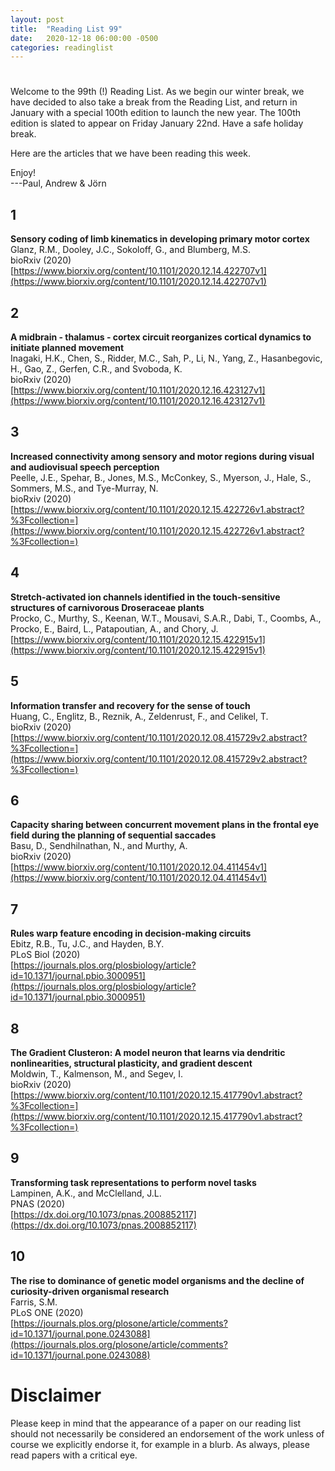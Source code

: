 ```yaml
---
layout: post
title:  "Reading List 99"
date:   2020-12-18 06:00:00 -0500
categories: readinglist
---
```


# 

Welcome to the 99th (!) Reading List. As we begin our winter break, we have decided to also take a break from the Reading List, and return in January with a special 100th edition to launch the new year. The 100th edition is slated to appear on Friday January 22nd. Have a safe holiday break.

Here are the articles that we have been reading this week.

Enjoy!  
---Paul, Andrew & Jörn

## 1
**Sensory coding of limb kinematics in developing primary motor cortex**  
Glanz, R.M., Dooley, J.C., Sokoloff, G., and Blumberg, M.S.  
bioRxiv (2020)  
[https://www.biorxiv.org/content/10.1101/2020.12.14.422707v1](https://www.biorxiv.org/content/10.1101/2020.12.14.422707v1)

## 2
**A midbrain - thalamus - cortex circuit reorganizes cortical dynamics to initiate planned movement**  
Inagaki, H.K., Chen, S., Ridder, M.C., Sah, P., Li, N., Yang, Z., Hasanbegovic, H., Gao, Z., Gerfen, C.R., and Svoboda, K.  
bioRxiv (2020)  
[https://www.biorxiv.org/content/10.1101/2020.12.16.423127v1](https://www.biorxiv.org/content/10.1101/2020.12.16.423127v1)

## 3
**Increased connectivity among sensory and motor regions during visual and audiovisual speech perception**  
Peelle, J.E., Spehar, B., Jones, M.S., McConkey, S., Myerson, J., Hale, S., Sommers, M.S., and Tye-Murray, N.  
bioRxiv (2020)  
[https://www.biorxiv.org/content/10.1101/2020.12.15.422726v1.abstract?%3Fcollection=](https://www.biorxiv.org/content/10.1101/2020.12.15.422726v1.abstract?%3Fcollection=)

## 4
**Stretch-activated ion channels identified in the touch-sensitive structures of carnivorous Droseraceae plants**  
Procko, C., Murthy, S., Keenan, W.T., Mousavi, S.A.R., Dabi, T., Coombs, A., Procko, E., Baird, L., Patapoutian, A., and Chory, J.  
[https://www.biorxiv.org/content/10.1101/2020.12.15.422915v1](https://www.biorxiv.org/content/10.1101/2020.12.15.422915v1)

## 5
**Information transfer and recovery for the sense of touch**  
Huang, C., Englitz, B., Reznik, A., Zeldenrust, F., and Celikel, T.  
bioRxiv (2020)  
[https://www.biorxiv.org/content/10.1101/2020.12.08.415729v2.abstract?%3Fcollection=](https://www.biorxiv.org/content/10.1101/2020.12.08.415729v2.abstract?%3Fcollection=)

## 6
**Capacity sharing between concurrent movement plans in the frontal eye field during the planning of sequential saccades**  
Basu, D., Sendhilnathan, N., and Murthy, A.  
bioRxiv (2020)  
[https://www.biorxiv.org/content/10.1101/2020.12.04.411454v1](https://www.biorxiv.org/content/10.1101/2020.12.04.411454v1)

## 7
**Rules warp feature encoding in decision-making circuits**  
Ebitz, R.B., Tu, J.C., and Hayden, B.Y.  
PLoS Biol (2020)  
[https://journals.plos.org/plosbiology/article?id=10.1371/journal.pbio.3000951](https://journals.plos.org/plosbiology/article?id=10.1371/journal.pbio.3000951)

## 8
**The Gradient Clusteron: A model neuron that learns via dendritic nonlinearities, structural plasticity, and gradient descent**  
Moldwin, T., Kalmenson, M., and Segev, I.  
bioRxiv (2020)  
[https://www.biorxiv.org/content/10.1101/2020.12.15.417790v1.abstract?%3Fcollection=](https://www.biorxiv.org/content/10.1101/2020.12.15.417790v1.abstract?%3Fcollection=)

## 9
**Transforming task representations to perform novel tasks**  
Lampinen, A.K., and McClelland, J.L.  
PNAS (2020)  
[https://dx.doi.org/10.1073/pnas.2008852117](https://dx.doi.org/10.1073/pnas.2008852117)

## 10
**The rise to dominance of genetic model organisms and the decline of curiosity-driven organismal research**  
Farris, S.M.  
PLoS ONE (2020)  
[https://journals.plos.org/plosone/article/comments?id=10.1371/journal.pone.0243088](https://journals.plos.org/plosone/article/comments?id=10.1371/journal.pone.0243088)


# Disclaimer
Please keep in mind that the appearance of a paper on our reading list should not necessarily be considered an endorsement of the work unless of course we explicitly endorse it, for example in a blurb. As always, please read papers with a critical eye.
